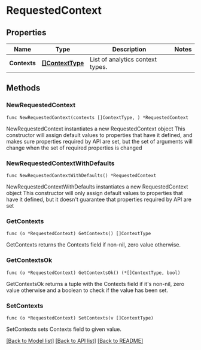 # RequestedContext

## Properties

Name | Type | Description | Notes
------------ | ------------- | ------------- | -------------
**Contexts** | [**[]ContextType**](ContextType.md) | List of analytics context types. | 

## Methods

### NewRequestedContext

`func NewRequestedContext(contexts []ContextType, ) *RequestedContext`

NewRequestedContext instantiates a new RequestedContext object
This constructor will assign default values to properties that have it defined,
and makes sure properties required by API are set, but the set of arguments
will change when the set of required properties is changed

### NewRequestedContextWithDefaults

`func NewRequestedContextWithDefaults() *RequestedContext`

NewRequestedContextWithDefaults instantiates a new RequestedContext object
This constructor will only assign default values to properties that have it defined,
but it doesn't guarantee that properties required by API are set

### GetContexts

`func (o *RequestedContext) GetContexts() []ContextType`

GetContexts returns the Contexts field if non-nil, zero value otherwise.

### GetContextsOk

`func (o *RequestedContext) GetContextsOk() (*[]ContextType, bool)`

GetContextsOk returns a tuple with the Contexts field if it's non-nil, zero value otherwise
and a boolean to check if the value has been set.

### SetContexts

`func (o *RequestedContext) SetContexts(v []ContextType)`

SetContexts sets Contexts field to given value.



[[Back to Model list]](../README.md#documentation-for-models) [[Back to API list]](../README.md#documentation-for-api-endpoints) [[Back to README]](../README.md)


